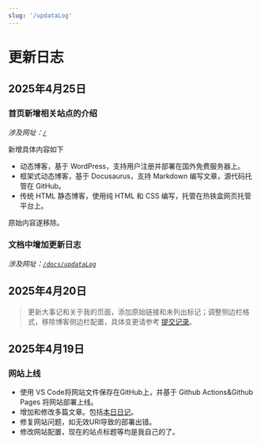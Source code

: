 ```yaml
---
slug: '/updataLog'
---
```

# 更新日志

## 2025年4月25日

### 首页新增相关站点的介绍

*涉及网址：[`/`](/)*

新增具体内容如下

- 动态博客，基于 WordPress，支持用户注册并部署在国外免费服务器上。
- 框架式动态博客，基于 Docusaurus，支持 Markdown 编写文章，源代码托管在 GitHub。
- 传统 HTML 静态博客，使用纯 HTML 和 CSS 编写，托管在热铁盒网页托管平台上。

原始内容遂移除。

### 文档中增加更新日志

*涉及网址：[`/docs/updataLog`](/docs/updataLog)*

## 2025年4月20日

> 更新大事记和关于我的页面，添加原始链接和未列出标记；调整侧边栏格式，移除博客侧边栏配置，具体变更请参考 [提交记录][d297167]。

[d297167]:https://github.com/CN-zwz/Docs/commit/d297167bc81d4fa1d8dee8a9bcb4d9351c759ab7

## 2025年4月19日

### 网站上线

- 使用 VS Code将网站文件保存在GitHub上，并基于 Github Actions&Github Pages 将网站部署上线。
- 增加和修改多篇文章。包括[本日日记](/blog/2025/4/19/)。
- 修复网站问题，如无效URl导致的部署出错。
- 修改网站配置，现在的站点标题等均是我自己的了。